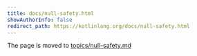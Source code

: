 ```yaml
---
title: docs/null-safety.html
showAuthorInfo: false
redirect_path: https://kotlinlang.org/docs/null-safety.html
---
```


The page is moved to [topics/null-safety.md](docs/topics/null-safety.md)
